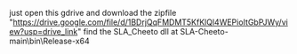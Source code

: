 just open this gdrive and download the zipfile "https://drive.google.com/file/d/1BDrjQqFMDMT5KfKlQl4WEPioItGbPJWy/view?usp=drive_link"
find the SLA_Cheeto dll at SLA-Cheeto-main\bin\Release-x64
